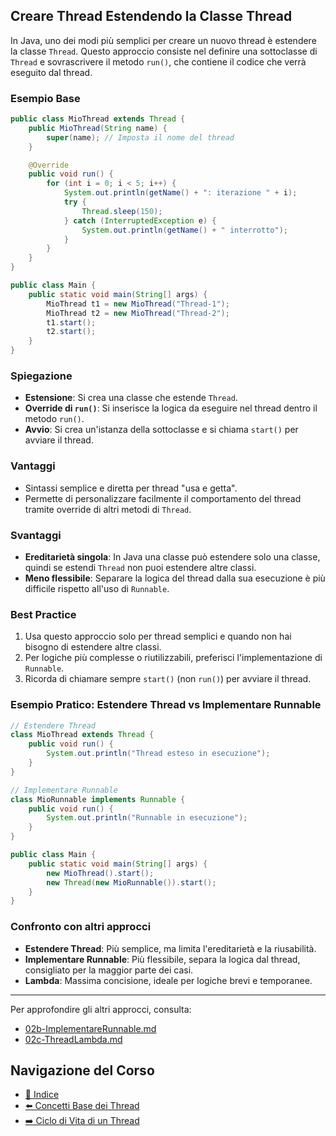 ## Creare Thread Estendendo la Classe Thread

In Java, uno dei modi più semplici per creare un nuovo thread è estendere la classe `Thread`. Questo approccio consiste nel definire una sottoclasse di `Thread` e sovrascrivere il metodo `run()`, che contiene il codice che verrà eseguito dal thread.

### Esempio Base

```java
public class MioThread extends Thread {
    public MioThread(String name) {
        super(name); // Imposta il nome del thread
    }

    @Override
    public void run() {
        for (int i = 0; i < 5; i++) {
            System.out.println(getName() + ": iterazione " + i);
            try {
                Thread.sleep(150);
            } catch (InterruptedException e) {
                System.out.println(getName() + " interrotto");
            }
        }
    }
}

public class Main {
    public static void main(String[] args) {
        MioThread t1 = new MioThread("Thread-1");
        MioThread t2 = new MioThread("Thread-2");
        t1.start();
        t2.start();
    }
}
```

### Spiegazione
- **Estensione**: Si crea una classe che estende `Thread`.
- **Override di `run()`**: Si inserisce la logica da eseguire nel thread dentro il metodo `run()`.
- **Avvio**: Si crea un'istanza della sottoclasse e si chiama `start()` per avviare il thread.

### Vantaggi
- Sintassi semplice e diretta per thread "usa e getta".
- Permette di personalizzare facilmente il comportamento del thread tramite override di altri metodi di `Thread`.

### Svantaggi
- **Ereditarietà singola**: In Java una classe può estendere solo una classe, quindi se estendi `Thread` non puoi estendere altre classi.
- **Meno flessibile**: Separare la logica del thread dalla sua esecuzione è più difficile rispetto all'uso di `Runnable`.

### Best Practice
1. Usa questo approccio solo per thread semplici e quando non hai bisogno di estendere altre classi.
2. Per logiche più complesse o riutilizzabili, preferisci l'implementazione di `Runnable`.
3. Ricorda di chiamare sempre `start()` (non `run()`) per avviare il thread.

### Esempio Pratico: Estendere Thread vs Implementare Runnable

```java
// Estendere Thread
class MioThread extends Thread {
    public void run() {
        System.out.println("Thread esteso in esecuzione");
    }
}

// Implementare Runnable
class MioRunnable implements Runnable {
    public void run() {
        System.out.println("Runnable in esecuzione");
    }
}

public class Main {
    public static void main(String[] args) {
        new MioThread().start();
        new Thread(new MioRunnable()).start();
    }
}
```

### Confronto con altri approcci
- **Estendere Thread**: Più semplice, ma limita l'ereditarietà e la riusabilità.
- **Implementare Runnable**: Più flessibile, separa la logica dal thread, consigliato per la maggior parte dei casi.
- **Lambda**: Massima concisione, ideale per logiche brevi e temporanee.

--- 

Per approfondire gli altri approcci, consulta:
- [02b-ImplementareRunnable.md](./02b-ImplementareRunnable.md)
- [02c-ThreadLambda.md](./02c-ThreadLambda.md)

## Navigazione del Corso
- [📑 Indice](../README.md)
- [⬅️ Concetti Base dei Thread](./01-ConcettiBase.md)
- [➡️ Ciclo di Vita di un Thread](./03-CicloVita.md)